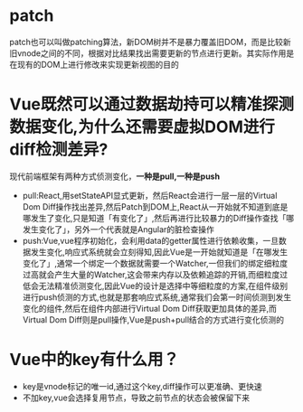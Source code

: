 # patch
patch也可以叫做patching算法，新DOM树并不是暴力覆盖旧DOM，而是比较新旧vnode之间的不同，根据对比结果找出需要更新的节点进行更新。其实际作用是在现有的DOM上进行修改来实现更新视图的目的
# Vue既然可以通过数据劫持可以精准探测数据变化,为什么还需要虚拟DOM进行diff检测差异?
现代前端框架有两种方式侦测变化，**一种是pull,一种是push**
* pull:React,用setStateAPI显式更新，然后React会进行一层一层的Virtual Dom Diff操作找出差异,然后Patch到DOM上,React从一开始就不知道到底是哪发生了变化,只是知道「有变化了」,然后再进行比较暴力的Diff操作查找「哪发生变化了」，另外一个代表就是Angular的脏检查操作
* push:Vue,vue程序初始化，会利用data的getter属性进行依赖收集，一旦数据发生变化,响应式系统就会立刻得知,因此Vue是一开始就知道是「在哪发生变化了」,通常一个绑定一个数据就需要一个Watcher,一但我们的绑定细粒度过高就会产生大量的Watcher,这会带来内存以及依赖追踪的开销,而细粒度过低会无法精准侦测变化,因此Vue的设计是选择中等细粒度的方案,在组件级别进行push侦测的方式,也就是那套响应式系统,通常我们会第一时间侦测到发生变化的组件,然后在组件内部进行Virtual Dom Diff获取更加具体的差异,而Virtual Dom Diff则是pull操作,Vue是push+pull结合的方式进行变化侦测的
# Vue中的key有什么用？
* key是vnode标记的唯一id,通过这个key,diff操作可以更准确、更快速
* 不加key,vue会选择复用节点，导致之前节点的状态会被保留下来
